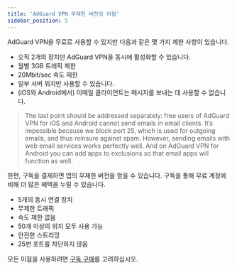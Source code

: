 ```yaml
---
title: 'AdGuard VPN 무제한 버전의 이점'
sidebar_position: 5
---
```

 
AdGuard VPN을 무료로 사용할 수 있지만 다음과 같은 몇 가지 제한 사항이 있습니다.

* 오직 2개의 장치만 AdGuard VPN을 동시에 활성화할 수 있습니다.
* 월별 3GB 트래픽 제한
* 20Mbit/sec 속도 제한
* 일부 서버 위치만 사용할 수 있습니다.
* (iOS와 Android에서) 이메일 클라이언트는 메시지를 보내는 데 사용할 수 없습니다.

> The last point should be addressed separately: free users of AdGuard VPN for iOS and Android cannot send emails in email clients. It’s impossible because we block port 25, which is used for outgoing emails, and thus reinsure against spam. However, sending emails with web email services works perfectly well. And on AdGuard VPN for Android you can add apps to exclusions so that email apps will function as well.

한편, 구독을 결제하면 앱의 무제한 버전을 얻을 수 있습니다. 구독을 통해 무료 계정에 비해 더 많은 혜택을 누릴 수 있습니다.

* 5개의 동시 연결 장치
* 무제한 트래픽
* 속도 제한 없음
* 50개 이상의 위치 모두 사용 가능
* 안전한 스트리밍
* 25번 포트를 차단하지 않음

모든 이점을 사용하려면 [구독 구매](subscription.md)를 고려하십시오.